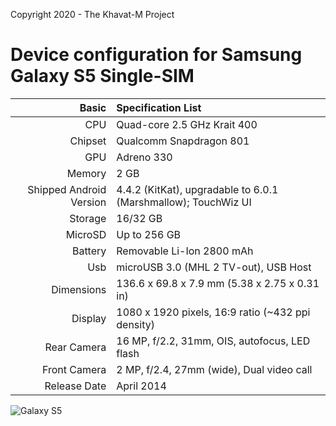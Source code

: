 Copyright 2020 - The Khavat-M Project

# Device configuration for Samsung Galaxy S5 Single-SIM

Basic   | Specification List
-------:|:-------------------------
CPU     | Quad-core 2.5 GHz Krait 400
Chipset | Qualcomm Snapdragon 801
GPU     | Adreno 330
Memory  | 2 GB
Shipped Android Version | 4.4.2 (KitKat), upgradable to 6.0.1 (Marshmallow); TouchWiz UI
Storage | 16/32 GB
MicroSD | Up to 256 GB
Battery | Removable Li-Ion 2800 mAh
Usb | microUSB 3.0 (MHL 2 TV-out), USB Host
Dimensions | 136.6 x 69.8 x 7.9 mm (5.38 x 2.75 x 0.31 in)
Display | 1080 x 1920 pixels, 16:9 ratio (~432 ppi density)
Rear Camera  | 16 MP, f/2.2, 31mm, OIS, autofocus, LED flash
Front Camera | 2 MP, f/2.4, 27mm (wide), Dual video call
Release Date | April 2014

![Galaxy S5](https://github.com/Khalvat-M/android_device_samsung_klte-common/blob/10.0/information/klte.gif)

